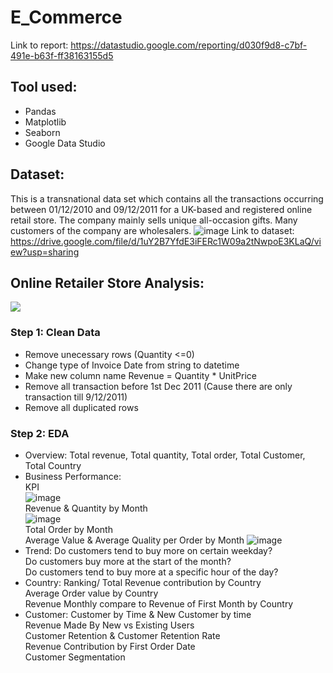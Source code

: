 # E_Commerce 
Link to report: https://datastudio.google.com/reporting/d030f9d8-c7bf-491e-b63f-ff38163155d5
## Tool used:
- Pandas
- Matplotlib
- Seaborn
- Google Data Studio
## Dataset:
This is a transnational data set which contains all the transactions occurring between 01/12/2010 and 09/12/2011 for a UK-based and registered online retail store. The company mainly sells unique all-occasion gifts. Many customers of the company are wholesalers.
![image](https://user-images.githubusercontent.com/56812443/142798049-c246a1e0-6794-4b84-8f13-3bb61621808b.png)
Link to dataset:
https://drive.google.com/file/d/1uY2B7YfdE3iFERc1W09a2tNwpoE3KLaQ/view?usp=sharing
## Online Retailer Store Analysis:
![](https://maas.vn/wp-content/uploads/2021/04/How-to-Perform-Content-Analysis-1.jpg)
### Step 1: Clean Data
- Remove unecessary rows (Quantity <=0)
- Change type of Invoice Date from string to datetime
- Make new column name Revenue = Quantity * UnitPrice
- Remove all transaction before 1st Dec 2011 (Cause there are only transaction till 9/12/2011)
- Remove all duplicated rows 
### Step 2: EDA
- Overview: Total revenue, Total quantity, Total order, Total Customer, Total Country
- Business Performance:\
KPI\
![image](https://user-images.githubusercontent.com/56812443/142840974-1d4a6876-85f5-44d9-8d3a-7fa34c6f0610.png)\
Revenue & Quantity by Month\
![image](https://user-images.githubusercontent.com/56812443/142840850-0c5077f2-0cb7-4b62-bcec-8ba0f23cae07.png)\
Total Order by Month\
Average Value & Average Quality per Order by Month
![image](https://user-images.githubusercontent.com/56812443/142840910-5e756a27-8e3c-49aa-b0e3-c3217722f963.png)
- Trend:
Do customers tend to buy more on certain weekday?\
Do customers buy more at the start of the month?\
Do customers tend to buy more at a specific hour of the day?
- Country:
Ranking/
Total Revenue contribution by Country\
Average Order value by Country\
Revenue Monthly compare to Revenue of First Month by Country
- Customer:
Customer by Time & New Customer by time\
Revenue Made By New vs Existing Users\
Customer Retention & Customer Retention Rate\
Revenue Contribution by First Order Date\
Customer Segmentation 
